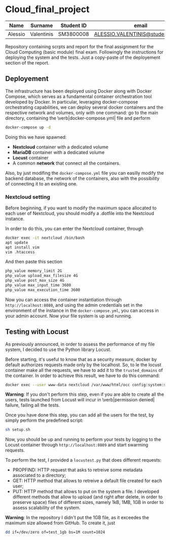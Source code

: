 # Cloud_final_project

| Name | Surname | Student ID | email | Master |
|:---:|:---:|:---:|:---:|:---:|
| Alessio | Valentinis | SM3800008 | ALESSIO.VALENTINIS@studenti.units.it | DSAI |

Repository containing scrpts and report for the final assignment for the Cloud Computing (basic module) final exam.
Followingly the instructions for deploying the system and the tests. Just a copy-paste of the deployement section of the report.

## Deployement
The infrastructure has been deployed using Docker along with Docker Compose, which serves as a fundamental container orchestration tool developed by Docker.
In particular, leveraging docker-compose orchestrating capabilities, we can deploy several docker containers and the respective network and volumes, only with one command: go to the main directory, containing the \verb|docker-compose.yml| file and perform

```bash
docker-compose up -d
```

Doing this we have spawned:
- **Nextcloud** container with a dedicated volume
- **MariaDB** container with a dedicated volume
- **Locust** container
- A common **network** that connect all the containers.

Also, by just modifing the `docker-compose.yml` file you can easilly modify the backend database, the network of the containers, also with the possibility of connecting it to an existing one.

### Nextcloud setting
Before beginning, if you want to modify the maximum space allocated to each user of Nextcloud, you should modify a .dotfile into the Nextcloud instance.

In order to do this, you can enter the Nextcloud container, through
```bash
docker exec -it nextcloud /bin/bash
apt update
apt install vim
vim .htaccess
```
And then paste this section
```bash
php_value memory_limit 2G
php_value upload_max_filesize 4G
php_value post_max_size 4G
php_value max_input_time 3600
php_value max_execution_time 3600
```

Now you can access the container instantiation through `http://localhost:8080`, and using the admin credentials set in the environment of the instance in the `docker-compose.yml`, you can access in your admin account.
Now your file system is up and running.

## Testing with Locust
As previously announced, in order to assess the performance of my file system, I decided to use the Python library Locust.

Before starting, it's useful to know that as a security measure, docker by default authorizes requests made only by the localhost. So, to le the locust container make all the requests, we have to add it to the `trusted_domains` of the container. In order to achieve this result, we have to do this command:
```bash
docker exec --user www-data nextcloud /var/www/html/occ config:system:set trusted_domains 1 --value=nextcloud
```

**Warning**: If you don't perform this step, even if you are able to create all the users, tests launched from Locust will incur in \verb|permission denied| failure, failing all the tests.

Once you have done this step, you can add all the users for the test, by simply perform the predefined script:
```bash
sh setup.sh
```

Now, you should be up and running to perform your tests by logging to the Locust container through `http://localhost:8089` and start swarming requests.

To perform the test, I provided a `locustest.py` that does different requests:

- PROPFIND: HTTP request that asks to retreive some metadata associated to a directory;
- GET: HTTP method that allows to retreive a default file created for each user;
- PUT: HTTP method that allows to put on the system a file. I developed different methods that allow to upload (and right after delete, in order to preserve space) files of different sizes, namely 1kB, 1MB, 1GB in order to assess scalability of the system.


**Warning**: In the repository I didn't put the 1GB file, as it exceedes the maximum size allowed from GitHub. To create it, just
```bash
dd if=/dev/zero of=test_1gb bs=1M count=1024
```

